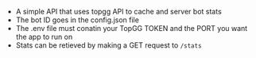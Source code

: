- A simple API that uses topgg API to cache and server bot stats
- The bot ID goes in the config.json file
- The .env file must conatin your TopGG TOKEN and the PORT you want the app to run on
- Stats can be retieved by making a GET request to `/stats`